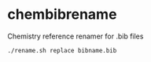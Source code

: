 # chembibrename
Chemistry reference renamer for .bib files

```
./rename.sh replace bibname.bib
```
